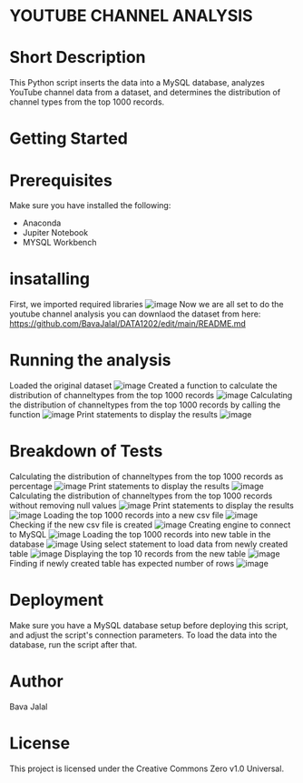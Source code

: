 # YOUTUBE CHANNEL ANALYSIS
# Short Description
This Python script inserts the data into a MySQL database, analyzes YouTube channel data from a dataset, and determines the distribution of channel types from the top 1000 records.
# Getting Started
# Prerequisites
Make sure you have installed the following: 
- Anaconda
- Jupiter Notebook
- MYSQL Workbench
# insatalling 
 First, we imported required libraries
![image](https://github.com/BavaJalal/DATA1202/assets/151898946/75513b6d-6ebb-4a60-952a-31e7e1f96768)
Now we are all set to do the youtube channel analysis
you can downlaod the dataset from here: https://github.com/BavaJalal/DATA1202/edit/main/README.md
# Running the analysis
Loaded the original dataset
![image](https://github.com/BavaJalal/DATA1202/assets/151898946/f275139f-fbfb-4b01-948d-5bdbc85194e8)
Created a function to calculate the distribution of channeltypes from the top 1000 records 
![image](https://github.com/BavaJalal/DATA1202/assets/151898946/6b2436c2-aa3a-4ba1-91de-81bb884807ab)
Calculating the distribution of channeltypes from the top 1000 records by calling the function
![image](https://github.com/BavaJalal/DATA1202/assets/151898946/a1108ce4-ed39-47cc-8b9f-08c8cabb553c)
Print statements to display the results
![image](https://github.com/BavaJalal/DATA1202/assets/151898946/20bf177c-08e7-463e-a6cb-c258853c9bf3)
# Breakdown of Tests
 Calculating the distribution of channeltypes from the top 1000 records as percentage 
![image](https://github.com/BavaJalal/DATA1202/assets/151898946/eac38c43-ae5f-4184-9f47-4b40177dcb11)
 Print statements to display the results
![image](https://github.com/BavaJalal/DATA1202/assets/151898946/659d150b-2f05-45f1-a34f-f67867bef8c4)
 Calculating the distribution of channeltypes from the top 1000 records without removing null values 
![image](https://github.com/BavaJalal/DATA1202/assets/151898946/3c695e43-bae7-40d3-9535-a8595355130b)
 Print statements to display the results
![image](https://github.com/BavaJalal/DATA1202/assets/151898946/a60d94de-6c89-421d-a73f-d5b5757928b9)
 Loading the top 1000 records into a new csv file
![image](https://github.com/BavaJalal/DATA1202/assets/151898946/f9aafd34-3484-4a4e-ac29-660dd30b5289)
 Checking if the new csv file is created
![image](https://github.com/BavaJalal/DATA1202/assets/151898946/1d77acfd-1335-46a1-8d8b-eea1f2638699)
 Creating engine to connect to MySQL
![image](https://github.com/BavaJalal/DATA1202/assets/151898946/cc3f1e93-0787-43a2-ace5-e9bc1d9f64be)
 Loading the top 1000 records into new table in the database
![image](https://github.com/BavaJalal/DATA1202/assets/151898946/823a15f2-9967-4e1f-9f3b-fbbbbd49e4f8)
 Using select statement to load data from newly created table
![image](https://github.com/BavaJalal/DATA1202/assets/151898946/5ec8f60d-8529-4ada-b4b8-b91e01d155ee)
 Displaying the top 10 records from the new table
![image](https://github.com/BavaJalal/DATA1202/assets/151898946/644b7788-02eb-4d13-898c-e6a9616e3d5b)
 Finding if newly created table has expected number of rows
![image](https://github.com/BavaJalal/DATA1202/assets/151898946/af31c4fe-fcae-46e5-ad34-c1beb2c84ba6)
# Deployment
Make sure you have a MySQL database setup before deploying this script, and adjust the script's connection parameters. To load the data into the database, run the script after that.
# Author
Bava Jalal
# License
This project is licensed under the Creative Commons Zero v1.0 Universal.


























